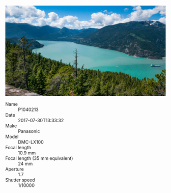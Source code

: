 [![P1040213](/photos/hd/P1040213.jpg)](/photos/full/P1040213.jpg?raw=true)

<dl>
  <dt>Name</dt>
  <dd>P1040213</dd>
  <dt>Date</dt>
  <dd>2017-07-30T13:33:32</dd>
  <dt>Make</dt>
  <dd>Panasonic</dd>
  <dt>Model</dt>
  <dd>DMC-LX100</dd>
  <dt>Focal length</dt>
  <dd>10.9 mm</dd>
  <dt>Focal length (35 mm equivalent)</dt>
  <dd>24 mm</dd>
  <dt>Aperture</dt>
  <dd>1.7</dd>
  <dt>Shutter speed</dt>
  <dd>1/10000</dd>
</dl>
